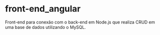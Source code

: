 # front-end_angular
Front-end para conexão com o back-end em Node.js que realiza CRUD em uma base de dados utilizando o MySQL.
